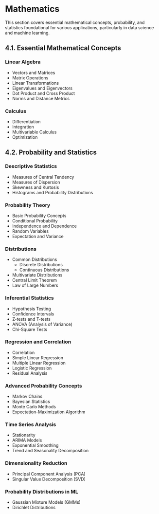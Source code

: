 # Mathematics

This section covers essential mathematical concepts, probability, and statistics foundational for various applications, particularly in data science and machine learning.

## 4.1. Essential Mathematical Concepts

### Linear Algebra

* Vectors and Matrices
* Matrix Operations
* Linear Transformations
* Eigenvalues and Eigenvectors
* Dot Product and Cross Product
* Norms and Distance Metrics

### Calculus

* Differentiation
* Integration
* Multivariable Calculus
* Optimization

## 4.2. Probability and Statistics

### Descriptive Statistics

* Measures of Central Tendency
* Measures of Dispersion
* Skewness and Kurtosis
* Histograms and Probability Distributions

### Probability Theory

* Basic Probability Concepts
* Conditional Probability
* Independence and Dependence
* Random Variables
* Expectation and Variance

### Distributions

* Common Distributions
  * Discrete Distributions
  * Continuous Distributions
* Multivariate Distributions
* Central Limit Theorem
* Law of Large Numbers

### Inferential Statistics

* Hypothesis Testing
* Confidence Intervals
* Z-tests and T-tests
* ANOVA (Analysis of Variance)
* Chi-Square Tests

### Regression and Correlation

* Correlation
* Simple Linear Regression
* Multiple Linear Regression
* Logistic Regression
* Residual Analysis

### Advanced Probability Concepts

* Markov Chains
* Bayesian Statistics
* Monte Carlo Methods
* Expectation-Maximization Algorithm

### Time Series Analysis

* Stationarity
* ARIMA Models
* Exponential Smoothing
* Trend and Seasonality Decomposition

### Dimensionality Reduction

* Principal Component Analysis (PCA)
* Singular Value Decomposition (SVD)

### Probability Distributions in ML

* Gaussian Mixture Models (GMMs)
* Dirichlet Distributions
